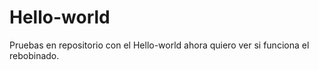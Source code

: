 # Hello-world


Pruebas en repositorio con el Hello-world ahora quiero ver si funciona el rebobinado.



